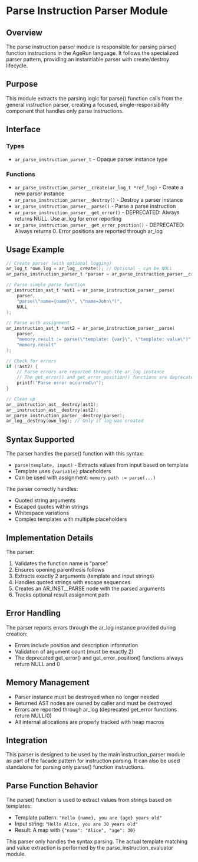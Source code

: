 # Parse Instruction Parser Module

## Overview

The parse instruction parser module is responsible for parsing parse() function instructions in the AgeRun language. It follows the specialized parser pattern, providing an instantiable parser with create/destroy lifecycle.

## Purpose

This module extracts the parsing logic for parse() function calls from the general instruction parser, creating a focused, single-responsibility component that handles only parse instructions.

## Interface

### Types

- `ar_parse_instruction_parser_t` - Opaque parser instance type

### Functions

- `ar_parse_instruction_parser__create(ar_log_t *ref_log)` - Create a new parser instance
- `ar_parse_instruction_parser__destroy()` - Destroy a parser instance
- `ar_parse_instruction_parser__parse()` - Parse a parse instruction
- `ar_parse_instruction_parser__get_error()` - DEPRECATED: Always returns NULL. Use ar_log for error reporting
- `ar_parse_instruction_parser__get_error_position()` - DEPRECATED: Always returns 0. Error positions are reported through ar_log

## Usage Example

```c
// Create parser (with optional logging)
ar_log_t *own_log = ar_log__create(); // Optional - can be NULL
ar_parse_instruction_parser_t *parser = ar_parse_instruction_parser__create(own_log);

// Parse simple parse function
ar_instruction_ast_t *ast1 = ar_parse_instruction_parser__parse(
    parser, 
    "parse(\"name={name}\", \"name=John\")", 
    NULL
);

// Parse with assignment
ar_instruction_ast_t *ast2 = ar_parse_instruction_parser__parse(
    parser,
    "memory.result := parse(\"template: {var}\", \"template: value\")",
    "memory.result"
);

// Check for errors
if (!ast2) {
    // Parse errors are reported through the ar_log instance
    // The get_error() and get_error_position() functions are deprecated
    printf("Parse error occurred\n");
}

// Clean up
ar__instruction_ast__destroy(ast1);
ar__instruction_ast__destroy(ast2);
ar_parse_instruction_parser__destroy(parser);
ar_log__destroy(own_log); // Only if log was created
```

## Syntax Supported

The parser handles the parse() function with this syntax:
- `parse(template, input)` - Extracts values from input based on template
- Template uses `{variable}` placeholders
- Can be used with assignment: `memory.path := parse(...)`

The parser correctly handles:
- Quoted string arguments
- Escaped quotes within strings
- Whitespace variations
- Complex templates with multiple placeholders

## Implementation Details

The parser:
1. Validates the function name is "parse"
2. Ensures opening parenthesis follows
3. Extracts exactly 2 arguments (template and input strings)
4. Handles quoted strings with escape sequences
5. Creates an AR_INST__PARSE node with the parsed arguments
6. Tracks optional result assignment path

## Error Handling

The parser reports errors through the ar_log instance provided during creation:
- Errors include position and description information
- Validation of argument count (must be exactly 2)
- The deprecated get_error() and get_error_position() functions always return NULL and 0

## Memory Management

- Parser instance must be destroyed when no longer needed
- Returned AST nodes are owned by caller and must be destroyed
- Errors are reported through ar_log (deprecated get_error functions return NULL/0)
- All internal allocations are properly tracked with heap macros

## Integration

This parser is designed to be used by the main instruction_parser module as part of the facade pattern for instruction parsing. It can also be used standalone for parsing only parse() function instructions.

## Parse Function Behavior

The parse() function is used to extract values from strings based on templates:
- Template pattern: `"Hello {name}, you are {age} years old"`
- Input string: `"Hello Alice, you are 30 years old"`
- Result: A map with `{"name": "Alice", "age": 30}`

This parser only handles the syntax parsing. The actual template matching and value extraction is performed by the parse_instruction_evaluator module.